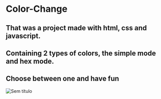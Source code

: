 # Color-Change
## That was a project made with html, css and javascript.
## Containing 2 types of colors, the simple mode and hex mode.
## Choose between one and have fun
![Sem título](https://user-images.githubusercontent.com/86896821/179617313-a6e45fbd-f4be-4ff8-8fde-e10a555dfdfa.png)
